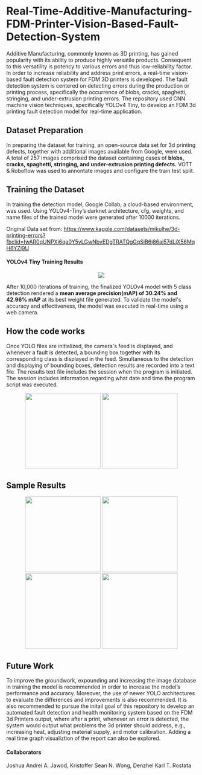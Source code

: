 # Real-Time-Additive-Manufacturing-FDM-Printer-Vision-Based-Fault-Detection-System

Additive Manufacturing, commonly known as 3D printing, has gained popularity with its ability to produce highly versatile products. Consequent to this versatility is potency to various errors and thus low-reliability factor. In order to increase reliability and address print errors, a real-time vision-based fault detection system for FDM 3D printers is developed. The fault detection system is centered on detecting errors during the production or printing process, specifically the occurrence of blobs, cracks, spaghetti, stringing, and under-extrusion printing errors. The repository used CNN machine vision techniques, specifically YOLOv4 Tiny, to develop an FDM 3d printing fault detection model for real-time application. 

## Dataset Preparation 
In preparing the dataset for training, an open-source data set for 3d printing defects, together with additional images available from Google, were used. A total of 257 images comprised the dataset containing cases of **blobs, cracks, spaghetti, stringing, and under-extrusion printing defects.** VOTT & Roboflow was used to annontate images and configure the train test split.

## Training the Dataset 
In training the detection model, Google Collab, a cloud-based environment, was used. Using YOLOv4-Tiny’s darknet architecture, cfg, weights, and name files of the trained model were generated after 10000 iterations. 

Original Data set from: https://www.kaggle.com/datasets/mikulhe/3d-printing-errors?fbclid=IwAR0qUNPXj6qa0Y5yLGwNbvEDgTRATQgGqSiB6j86aj57dLjX56MqH6YZj9U

#### YOLOv4 Tiny Training Results 

<p align="center"> 
    <img src="https://user-images.githubusercontent.com/97860488/221009642-d7ecf97e-c952-438d-a1a3-e6f818aeaa78.png">
</p>

After 10,000 iterations of training, the finalized YOLOv4 model with 5 class detection rendered a **mean average precision(mAP) of 30.24% and 42.96% mAP** at its best weight file generated. To validate the model's accuracy and effectiveness, the model was executed in real-time using a web camera.

## How the code works 
Once YOLO files are initialized, the camera's feed is displayed, and whenever a fault is detected, a bounding box together with its corresponding class is displayed in the feed. Simultaneous to the detection and displaying of bounding boxes, detection results are recorded into a text file. The results text file includes the session when the program is initiated. The session includes information regarding what date and time the program script was executed.

<p align="center"> 
  <img src= "https://user-images.githubusercontent.com/97860488/221025586-d055d163-e6f7-4643-a107-f22324e8a4f2.PNG" height= "200"/> <img src="https://user-images.githubusercontent.com/97860488/221025430-87548c5a-929e-4c78-b892-98492363d6f2.PNG" width="200" height="200"/>
</p>

## Sample Results
<p align="center"> 
  <img src="https://user-images.githubusercontent.com/97860488/221027525-6e94f1a6-ceb2-4aac-9ea8-de85c1d312c3.PNG" height= "200"/> <img src="https://user-images.githubusercontent.com/97860488/221027527-a28a3d89-a600-4375-9def-043eb58dd41a.PNG" height= "200"/>
 <img src="https://user-images.githubusercontent.com/97860488/221027509-fbf21184-b47b-405a-b738-b0e21af380d1.PNG" height= "200"/> <img src="https://user-images.githubusercontent.com/97860488/221027499-da13a9b1-4ab6-4b05-9d3f-cac1cbe3298e.PNG" height= "200"/>
</p>

## Future Work 
To improve the groundwork, expounding and increasing the image database in training the model is recommended in order to increase the model’s performance and accuracy. Moreover, the use of newer YOLO architectures to evaluate the differences and improvements is also recommended. It is also recommended to pursue the initail goal of this repository to develop an automated fault detection and health monitoring system based on the FDM 3d Printers output, where after a print, whenever an error is  detected, the system would output what problems the 3d printer should address,  e.g., increasing heat, adjusting material supply, and motor calibration. Adding a real time graph visualiztion of the report can also be explored.

#### Collaborators
Joshua Andrei A. Jawod, Kristoffer Sean N. Wong, Denzhel Karl T. Rostata
